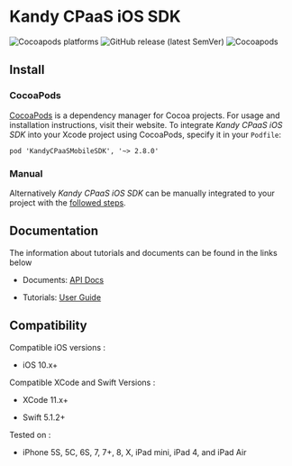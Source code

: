 # Kandy CPaaS iOS SDK

<p>
    <img alt="Cocoapods platforms" src="https://img.shields.io/cocoapods/p/KandyCPaaSMobileSDK">
    <img alt="GitHub release (latest SemVer)" src="https://img.shields.io/github/v/release/kandy-io/kandy-cpaas-ios-sdk">
    <img alt="Cocoapods" src="https://img.shields.io/cocoapods/v/KandyCPaaSMobileSDK">
</p>

## Install

### CocoaPods

[CocoaPods](https://cocoapods.org/pods/KandyCPaaSMobileSDK) is a dependency manager for Cocoa projects. For usage and installation instructions, visit their website. To integrate *Kandy CPaaS iOS SDK* into your Xcode project using CocoaPods, specify it in your `Podfile`:

`pod 'KandyCPaaSMobileSDK', '~> 2.8.0'`

### Manual

Alternatively *Kandy CPaaS iOS SDK* can be manually integrated to your project with the [followed steps](https://kandy-io.github.io/kandy-cpaas-ios-sdk/tutorials/#/GetStarted?id=manual-installation).

## Documentation

The information about tutorials and documents can be found in the links below

* Documents: [API Docs](https://kandy-io.github.io/kandy-cpaas-ios-sdk/docs)

* Tutorials: [User Guide](https://kandy-io.github.io/kandy-cpaas-ios-sdk/tutorials)

## Compatibility

Compatible iOS versions :

* iOS 10.x+

Compatible XCode and Swift Versions :

* XCode 11.x+

* Swift 5.1.2+

Tested on :

* iPhone 5S, 5C, 6S, 7, 7+, 8, X, iPad mini, iPad 4, and iPad Air
